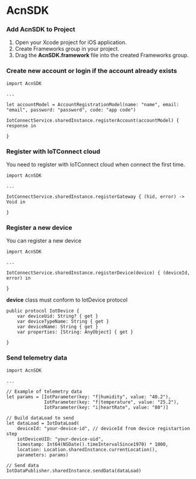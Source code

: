 # AcnSDK #

### Add AcnSDK to Project ###

1. Open your Xcode project for iOS application.
2. Create Frameworks group in your project.
3. Drag the **AcnSDK.framework** file into the created Frameworks group.

### Create new account or login if the account already exists ###

    import AcnSDK
    
    ...
    
    let accountModel = AccountRegistrationModel(name: "name", email: "email", password: "password", code: "app code")
        
    IotConnectService.sharedInstance.registerAccount(accountModel) { response in
            
    }

### Register with IoTConnect cloud ###

You need to register with IoTConnect cloud when connect the first time.

    import AcnSDK
    
    ...

    IotConnectService.sharedInstance.registerGateway { (hid, error) -> Void in
       
    }

### Register a new device ###

You can register a new device

    import AcnSDK
    
    ...

    IotConnectService.sharedInstance.registerDevice(device) { (deviceId, error) in
            
    }

**device** class must conform to IotDevice protocol

    public protocol IotDevice {
        var deviceUid: String? { get }
        var deviceTypeName: String { get }
        var deviceName: String { get }
        var properties: [String: AnyObject] { get }
    
    }


### Send telemetry data ###

    import AcnSDK
    
    ...

    // Example of telemetry data
    let params = [IotParameter(key: "f|humidity", value: "40.2"),
                  IotParameter(key: "f|temperature", value: "25.2"),
                  IotParameter(key: "i|heartRate", value: "80")]
            
    // Build dataLoad to send
    let dataLoad = IotDataLoad(
        deviceId: "your-device-id", // deviceId from device registartion step
        iotDeviceUID: "your-device-uid",
        timestamp: Int64(NSDate().timeIntervalSince1970) * 1000,
        location: Location.sharedInstance.currentLocation(),
        parameters: params)
            
    // Send data
    IotDataPublisher.sharedInstance.sendData(dataLoad)
